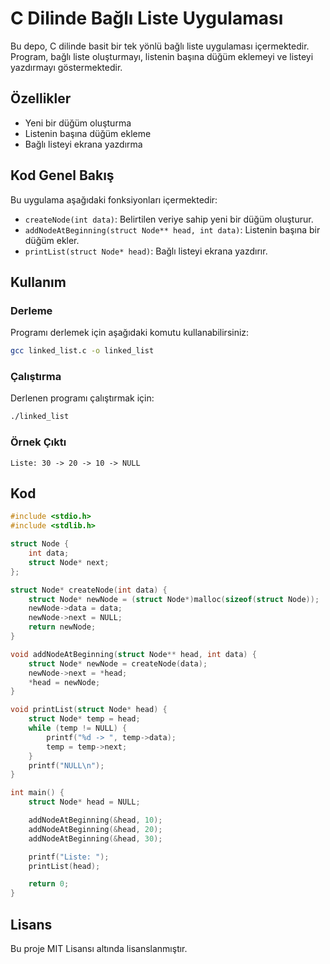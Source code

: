 # C Dilinde Bağlı Liste Uygulaması

Bu depo, C dilinde basit bir tek yönlü bağlı liste uygulaması içermektedir. Program, bağlı liste oluşturmayı, listenin başına düğüm eklemeyi ve listeyi yazdırmayı göstermektedir.

## Özellikler
- Yeni bir düğüm oluşturma
- Listenin başına düğüm ekleme
- Bağlı listeyi ekrana yazdırma

## Kod Genel Bakış
Bu uygulama aşağıdaki fonksiyonları içermektedir:

- `createNode(int data)`: Belirtilen veriye sahip yeni bir düğüm oluşturur.
- `addNodeAtBeginning(struct Node** head, int data)`: Listenin başına bir düğüm ekler.
- `printList(struct Node* head)`: Bağlı listeyi ekrana yazdırır.

## Kullanım
### Derleme
Programı derlemek için aşağıdaki komutu kullanabilirsiniz:
```sh
gcc linked_list.c -o linked_list
```

### Çalıştırma
Derlenen programı çalıştırmak için:
```sh
./linked_list
```

### Örnek Çıktı
```
Liste: 30 -> 20 -> 10 -> NULL
```

## Kod
```c
#include <stdio.h>
#include <stdlib.h>

struct Node {
    int data;
    struct Node* next;
};

struct Node* createNode(int data) {
    struct Node* newNode = (struct Node*)malloc(sizeof(struct Node));
    newNode->data = data;
    newNode->next = NULL;
    return newNode;
}

void addNodeAtBeginning(struct Node** head, int data) {
    struct Node* newNode = createNode(data);
    newNode->next = *head;
    *head = newNode;
}

void printList(struct Node* head) {
    struct Node* temp = head;
    while (temp != NULL) {
        printf("%d -> ", temp->data);
        temp = temp->next;
    }
    printf("NULL\n");
}

int main() {
    struct Node* head = NULL;

    addNodeAtBeginning(&head, 10);
    addNodeAtBeginning(&head, 20);
    addNodeAtBeginning(&head, 30);

    printf("Liste: ");
    printList(head);

    return 0;
}
```

## Lisans
Bu proje MIT Lisansı altında lisanslanmıştır.



